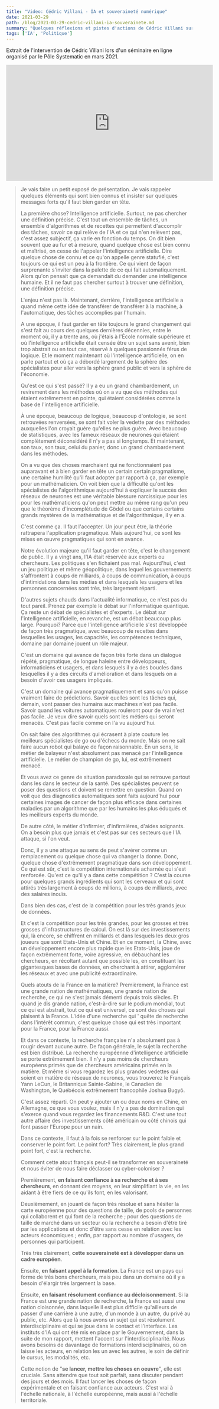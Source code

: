 ```yaml
---
title: "Video: Cédric Villani - IA et souveraineté numérique"
date: 2021-03-29
path: /blog/2021-03-29-cedric-villani-ia-souverainete.md
summary: "Quelques réflexions et pistes d'actions de Cédric Villani sur la place de la France et de l'Europe dans l'Intelligence Artificielle"
tags: ['IA', 'Politique']
---
```



Extrait de l'intervention de Cédric Villani lors d'un séminaire en ligne organisé par le Pôle Systematic en mars 2021.


<p></p>

<iframe width="560" height="315" src="https://www.youtube.com/embed/qlGXNJurj5o" title="YouTube video player" frameborder="0" allow="accelerometer; autoplay; clipboard-write; encrypted-media; gyroscope; picture-in-picture" allowfullscreen></iframe>


<p></p>


<blockquote>
Je vais faire un petit exposé de présentation. Je vais rappeler quelques éléments qui sont bien connus et insister sur quelques messages forts qu'il faut bien garder en tête. 

La première chose? Intelligence artificielle. Surtout, ne pas chercher une définition précise. C'est tout un ensemble de tâches, un ensemble d'algorithmes et de recettes qui permettent d'accomplir des tâches, savoir ce qui relève de l'IA et ce qui n'en relèvent pas, c'est assez subjectif, ça varie en fonction du temps. On dit bien souvent que au fur et à mesure, quand quelque chose est bien connu et maîtrisé, on cesse de l'appeler l'intelligence artificielle. Dire quelque chose de connu et ce qu'on appelle genre statufié, c'est toujours ce qui est un peu à la frontière. Ce qui vient de façon surprenante s'inviter dans la palette de ce qui fait automatiquement. Alors qu'on pensait que ça demandait du demander une intelligence humaine. Et il ne faut pas chercher surtout à trouver une définition, une définition précise.

L'enjeu n'est pas là. Maintenant, derrière, l'intelligence artificielle a quand même cette idée de transférer de transférer à la machine, à l'automatique, des tâches accomplies par l'humain.

A une époque, il faut garder en tête toujours le grand changement qui s'est fait au cours des quelques dernières décennies, entre le moment où, il y a trente ans, où j'étais à l'École normale supérieure et où l'intelligence artificielle était censée être un sujet sans avenir, bien trop abstrait ou en tout cas, réservé à quelques passionnés férus de logique. Et le moment maintenant où l'intelligence artificielle, on en parle partout et où ça a débordé largement de la sphère des spécialistes pour aller vers la sphère grand public et vers la sphère de l'économie.

Qu'est ce qui s'est passé? Il y a eu un grand chambardement, un revirement dans les méthodes où on a vu que des méthodes qui étaient extrêmement en pointe, qui étaient considérées comme la base de l'intelligence artificielle.

À une époque, beaucoup de logique, beaucoup d'ontologie, se sont retrouvées renversées, se sont fait voler la vedette par des méthodes auxquelles l'on croyait guère qu'elles ne plus guère. Avec beaucoup de statistiques, avec les fameux réseaux de neurones qui étaient complètement déconsidéré il n'y a pas si longtemps. Et maintenant, son taux, son taux, celui du panier, donc un grand chambardement dans les méthodes.

On a vu que des choses marchaient qui ne fonctionnaient pas auparavant et à bien garder en tête un certain certain pragmatisme, une certaine humilité qu'il faut adopter par rapport à ça, par exemple pour un mathématicien. On voit bien que la difficulté qu'ont les spécialistes de l'algorithmique aujourd'hui à expliquer le succès des réseaux de neurones est une véritable blessure narcissique pour les pour les mathématiciens qu'on peut mettre au même rang qu'un peu que le théorème d'incomplétude de Gödel ou que certains certains grands mystères de la mathématique et de l'algorithmique, il y en a.

C'est comme ça. Il faut l'accepter. Un jour peut être, la théorie rattrapera l'application pragmatique. Mais aujourd'hui, ce sont les mises en œuvre pragmatiques qui sont en avance. 

Notre évolution majeure qu'il faut garder en tête, c'est le changement de public. Il y a vingt ans, l'IA était réservée aux experts ou chercheurs. Les politiques s'en fichaient pas mal. Aujourd'hui, c'est un jeu politique et même géopolitique, dans lequel les gouvernements s'affrontent à coups de milliards, à coups de communication, à coups d'intimidations dans les médias et dans lesquels les usagers et les personnes concernées sont très, très largement réparti.

D'autres sujets chauds dans l'actualité informatique, ce n'est pas du tout pareil. Prenez par exemple le débat sur l'informatique quantique. Ça reste un débat de spécialistes et d'experts. Le débat sur l'intelligence artificielle, en revanche, est un débat beaucoup plus large. Pourquoi? Parce que l'intelligence artificielle s'est développée de façon très pragmatique, avec beaucoup de recettes dans lesquelles les usages, les capacités, les compétences techniques, domaine par domaine jouent un rôle majeur.

C'est un domaine qui avance de façon très forte dans un dialogue répété, pragmatique, de longue haleine entre développeurs, informaticiens et usagers, et dans lesquels il y a des boucles dans lesquelles il y a des circuits d'amélioration et dans lesquels on a besoin d'avoir ces usagers impliqués.

C'est un domaine qui avance pragmatiquement et sans qu'on puisse vraiment faire de prédictions. Savoir quelles sont les tâches qui, demain, vont passer des humains aux machines n'est pas facile. Savoir quand les voitures automatiques rouleront pour de vrai n'est pas facile. Je veux dire savoir quels sont les métiers qui seront menacés. C'est pas facile comme on l'a vu aujourd'hui.

On sait faire des algorithmes qui écrasent à plate couture les meilleurs spécialistes de go ou d'échecs du monde. Mais on ne sait faire aucun robot qui balaye de façon raisonnable. En un sens, le métier de balayeur n'est absolument pas menacé par l'intelligence artificielle. Le métier de champion de go, lui, est extrêmement menacé.

Et vous avez ce genre de situation paradoxale qui se retrouve partout dans les dans le secteur de la santé. Des spécialistes peuvent se poser des questions et doivent se remettre en question. Quand on voit que des diagnostics automatiques sont faits aujourd'hui pour certaines images de cancer de façon plus efficace dans certaines maladies par un algorithme que par les humains les plus éduqués et les meilleurs experts du monde.

De autre côté, le métier d'infirmier, d'infirmières, d'aides soignants. On a besoin plus que jamais et c'est pas sur ces secteurs que l'IA attaque, si l'on veut.

Donc, il y a une attaque au sens de peut s'avérer comme un remplacement ou quelque chose qui va changer la donne. Donc, quelque chose d'extrêmement pragmatique dans son développement. Ce qui est sûr, c'est la compétition internationale acharnée qui s'est renforcée. Qu'est ce qu'il y a dans cette compétition ? C'est la course pour quelques grands ingrédients qui sont les cerveaux et qui sont attirés très largement à coups de millions, à coups de milliards, avec des salaires inouïs.

Dans bien des cas, c'est de la compétition pour les très grands jeux de données.

Et c'est la compétition pour les très grandes, pour les grosses et très grosses d'infrastructures de calcul. On est là sur des investissements qui, là encore, se chiffrent en milliards et dans lesquels les deux gros joueurs que sont Etats-Unis et Chine. Et en ce moment, la Chine, avec un développement encore plus rapide que les Etats-Unis, joue de façon extrêmement forte, voire agressive, en débauchant les chercheurs, en récoltant autant que possible les, en constituant les gigantesques bases de données, en cherchant à attirer, agglomérer les réseaux et avec une publicité extraordinaire.

Quels atouts de la France en la matière? Premièrement, la France est une grande nation de mathématiques, une grande nation de recherche, ce qui ne s'est jamais démenti depuis trois siècles. Et quand je dis grande nation, c'est-à-dire sur le podium mondial, tout ce qui est abstrait, tout ce qui est universel, ce sont des choses qui plaisent à la France. L'idée d'une recherche qui ' quête de recherche dans l'intérêt commun, c'est quelque chose qui est très important pour la France, pour la France aussi.

Et dans ce contexte, la recherche française n'a absolument pas à rougir devant aucune autre. De façon générale, le sujet la recherche est bien distribué. La recherche européenne d'intelligence artificielle se porte extrêmement bien. Il n'y a pas moins de chercheurs européens primés que de chercheurs américains primés en la matière. Et même si vous regardez les plus grandes vedettes qui soient en matière de réseaux de neurones, vous trouverez le Français Yann LeCun, le Britannique Sainte-Sabine, le Canadien de Washington, le Québécois extrêmement francophile Joshua Bugyō.

C'est assez réparti. On peut y ajouter un ou deux noms en Chine, en Allemagne, ce que vous voulez, mais il n'y a pas de domination qui s'exerce quand vous regardez les financements R&D. C'est une tout autre affaire des investissements côté américain ou côté chinois qui font passer l'Europe pour un nain. 

Dans ce contexte, il faut à la fois se renforcer sur le point faible et conserver le point fort. Le point fort? Très clairement, le plus grand point fort, c'est la recherche.

Comment cette atout français peut-il se transformer en souveraineté et nous éviter de nous faire déclasser ou cyber-coloniser ?

Premièrement, **en faisant confiance à sa recherche et à ses chercheurs**, en donnant des moyens, en leur simplifiant la vie, en les aidant à être fiers de ce qu'ils font, en les valorisant.

Deuxièmement, en jouant de façon très résolue et sans hésiter la carte européenne pour des questions de taille, de pools de personnes qui collaborent et qui font de la recherche ; pour des questions de taille de marché dans un secteur où la recherche a besoin d'être tiré par les applications et donc d'être sans cesse en relation avec les acteurs économiques ; enfin, par rapport au nombre d'usagers, de personnes qui participent. 

Très très clairement, **cette souveraineté est à développer dans un cadre européen**. 

Ensuite, **en faisant appel à la formation**. La France est un pays qui forme de très bons chercheurs, mais peu dans un domaine où il y a besoin d'élargir très largement la base. 

Ensuite, **en faisant résolument confiance au décloisonnement**. Si la France est une grande nation de recherche, la France est aussi une nation cloisonnée, dans laquelle il est plus difficile qu'ailleurs de passer d'une carrière à une autre, d'un monde à un autre, du privé au public, etc. Alors que là nous avons un sujet qui est résolument interdisciplinaire et qui se joue dans le contact et l'interface. Les instituts d'IA qui ont été mis en place par le Gouvernement, dans la suite de mon rapport, mettent l'accent sur l'interdisciplinarité. Nous avons besoins de davantage de formations interdisciplinaires, où on laisse les acteurs, en relation les un avec les autres, le soin de définir le cursus, les modalités, etc.

Cette notion de "**se lancer, mettre les choses en oeuvre**", elle est cruciale. Sans attendre que tout soit parfait, sans discuter pendant des jours et des mois. Il faut lancer les choses de façon expérimentale et en faisant confiance aux acteurs. C'est vrai à l'échelle nationale, à l'échelle européenne, mais aussi à l'échelle territoriale. 
</blockquote>

